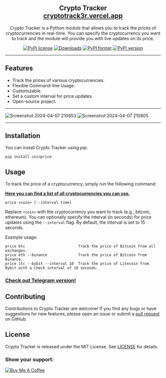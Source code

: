 <h2 align="center">
  Crypto Tracker<br/>
  <a href="https://cryptotrack3r.vercel.app/" target="_blank">cryptotrack3r.vercel.app</a>
</h2>

<p align="center">
 Crypto Tracker is a Python module that allows you to track the prices of cryptocurrencies in real-time. 
You can specify the cryptocurrency you want to track and the module will provide you with live updates on its price.
</p>

<div align="center">

[![PyPi license](https://badgen.net/pypi/license/pip/)](https://pypi.org/project/coinprice/)
[![Downloads](https://static.pepy.tech/badge/coinprice)](https://pepy.tech/project/coinprice)
[![PyPI format](https://img.shields.io/pypi/format/coinprice.svg)](https://pypi.org/project/coinprice/)
[![PyPI version](https://img.shields.io/pypi/v/coinprice)](https://pypi.org/project/coinprice/)

</div>

---
## Features

- Track the prices of various cryptocurrencies.
- Flexible Command-line Usage.
- Customizable.
- Set a custom interval for price updates.
- Open-source project.

--- 

![Screenshot 2024-04-07 210653](https://github.com/7GitGuru/crypto-tracker/assets/154711952/0df38415-6b97-4d06-ba31-e6a421d520bf)
![Screenshot 2024-04-07 210805](https://github.com/7GitGuru/crypto-tracker/assets/154711952/908a0b26-f6ce-41ae-9a6b-6941ecdf4f76)


----

## Installation

You can install Crypto Tracker using pip:

```
pip install coinprice
```

## Usage

To track the price of a cryptocurrency, simply run the following command:

**[Here you can find a list of all cryptocurrencies you can use.](https://github.com/7GitGuru/crypto-tracker/blob/main/coin-names.json)**

```
price <coin> [--interval time]
```

Replace `<coin>` with the cryptocurrency you want to track (e.g., bitcoin, ethereum). You can optionally specify the interval (in seconds) for price updates using the `--interval` flag. By default, the interval is set to 15 seconds.

Example usage:

```
price btc                        Track the price of Bitcoin from all exchanges.
price eth --binance              Track the price of Bitcoin from Binance.
price ltc --bybit --interval 10  Track the price of Litecoin from Bybit with a check interval of 10 seconds.
```

### [Check out Telegram version!](https://github.com/7GitGuru/crypto-tracker/tree/telegram)

## Contributing

Contributions to Crypto Tracker are welcome! If you find any bugs or have suggestions for new features, please open an issue or submit a [pull request](https://github.com/7GitGuru/crypto-tracker/pulls) on GitHub.

## License

Crypto Tracker is released under the MIT License. See [LICENSE](https://github.com/7GitGuru/crypto-tracker/blob/main/LICENSE) for details.

### Show your support:

[![Buy Me A Coffee](https://www.buymeacoffee.com/assets/img/custom_images/orange_img.png)](https://www.buymeacoffee.com/bohd4n)
